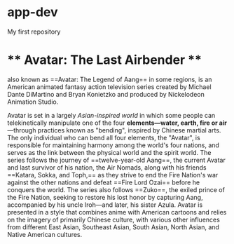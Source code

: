 # app-dev
My first repository

# ** Avatar: The Last Airbender **

also known as ==Avatar: The Legend of Aang== in some regions, is an American animated fantasy action television series created by Michael Dante DiMartino and Bryan Konietzko and produced by Nickelodeon Animation Studio.

Avatar is set in a largely *Asian-inspired world* in which some people can telekinetically manipulate one of the four **elements—water, earth, fire or air**—through practices known as "bending", inspired by Chinese martial arts. The only individual who can bend all four elements, the "Avatar", is responsible for maintaining harmony among the world's four nations, and serves as the link between the physical world and the spirit world. The series follows the journey of ==twelve-year-old Aang==, the current Avatar and last survivor of his nation, the Air Nomads, along with his friends ==Katara, Sokka, and Toph,== as they strive to end the Fire Nation's war against the other nations and defeat ==Fire Lord Ozai== before he conquers the world. The series also follows ==Zuko==, the exiled prince of the Fire Nation, seeking to restore his lost honor by capturing Aang, accompanied by his uncle Iroh—and later, his sister Azula. Avatar is presented in a style that combines anime with American cartoons and relies on the imagery of primarily Chinese culture, with various other influences from different East Asian, Southeast Asian, South Asian, North Asian, and Native American cultures.


[^1]:Book One: Water  Aang and Appa are awoken a hundred years later by *two siblings of Southern Water Tribe origin*, Katara and Sokka. 

[^1]:Book Two: Earth After leaving the North Pole and mastering waterbending, Aang travels to the Earth Kingdom to master earthbending. There, the group meets Toph, a *blind earthbending prodigy* who becomes Aang's second teacher.

[^1]:Book Three: Fire The group recovers from the fall of Ba Sing Se and travels to the planned invasion site. On the day of the solar eclipse, Aang's group and a smaller band of warriors launch a smaller invasion, which ultimately fails. 

